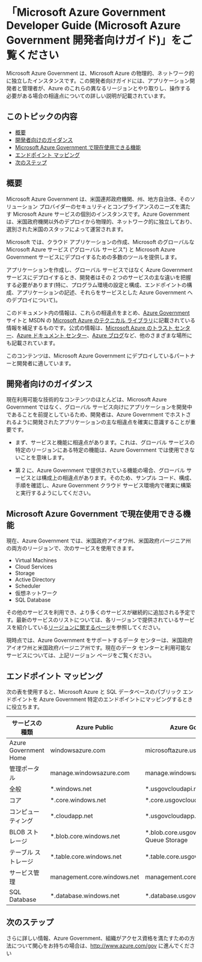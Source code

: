 <properties 
	pageTitle="Azure Government 開発者向けガイド" 
	description="Azure Government アプリケーションの機能の比較と開発におけるガイダンスを示します。" 
	services="" 
	documentationCenter="" 
	authors="Joharve2" 
	manager="carolz" 
	editor=""/>

<tags 
	ms.service="multiple" 
	ms.devlang="na" 
	ms.topic="article" 
	ms.tgt_pltfrm="na" 
	ms.workload="azure-government" 
	ms.date="01/21/2014" 
	ms.author="jharve"/>


#  「Microsoft Azure Government Developer Guide (Microsoft Azure Government 開発者向けガイド)」をご覧ください 

<p> Microsoft Azure Government は、Microsoft Azure の物理的、ネットワーク的に独立したインスタンスです。この開発者向けガイドには、アプリケーション開発者と管理者が、Azure のこれらの異なるリージョンとやり取りし、操作する必要がある場合の相違点についての詳しい説明が記載されています。

<!--Table of contents for topic, the words in brackets must match the heading wording exactly-->


## このトピックの内容


+ [概要](#Overview)
+ [開発者向けのガイダンス](#Guidance)
+ [Microsoft Azure Government で現在使用できる機能](#Features)
+ [エンドポイント マッピング](#Endpoint)
+ [次のステップ](#next)


## <a name="Overview"></a>概要

Microsoft Azure Government は、米国連邦政府機関、州、地方自治体、そのソリューション プロバイダーのセキュリティとコンプライアンスのニーズを満たす Microsoft Azure サービスの個別のインスタンスです。Azure Government は、米国政府機関以外のデプロイから物理的、ネットワーク的に独立しており、選別された米国のスタッフによって運営されます。

Microsoft では、クラウド アプリケーションの作成、Microsoft のグローバルな Microsoft Azure サービス ("グローバル サービス") と Microsoft Azure Government サービスにデプロイするための多数のツールを提供します。

アプリケーションを作成し、グローバル サービスではなく Azure Government サービスにデプロイするとき、開発者はその 2 つのサービスの主な違いを把握する必要があります(特に、プログラム環境の設定と構成、エンドポイントの構成、アプリケーションの記述、それらをサービスとした Azure Government へのデプロイについて)。

このドキュメント内の情報は、これらの相違点をまとめ、[Azure Government](http://www.azure.com/gov "Azure Government") サイトと MSDN の [Microsoft Azure のテクニカル ライブラリ](http://msdn.microsoft.com/cloud-app-development-msdn "MSDN")に記載されている情報を補足するものです。公式の情報は、[Microsoft Azure のトラスト センター](http://azure.microsoft.com/support/trust-center/ "Microsoft Azure トラスト センター")、[Azure ドキュメント センター](http://azure.microsoft.com/documentation/)、[Azure ブログ](http://azure.microsoft.com/blog/ "Azure ブログ")など、他のさまざまな場所にも記載されています。

このコンテンツは、Microsoft Azure Government にデプロイしているパートナーと開発者に適しています。



## <a name="Guidance"></a>開発者向けのガイダンス
現在利用可能な技術的なコンテンツのほとんどは、Microsoft Azure Government ではなく、グローバル サービス向けにアプリケーションを開発中であることを前提としているため、開発者は、Azure Government でホストされるように開発されたアプリケーションの主な相違点を確実に意識することが重要です。

- まず、サービスと機能に相違点があります。これは、グローバル サービスの特定のリージョンにある特定の機能は、Azure Government では使用できないことを意味します。

- 第 2 に、Azure Government で提供されている機能の場合、グローバル サービスとは構成上の相違点があります。そのため、サンプル コード、構成、手順を確認し、Azure Government クラウド サービス環境内で確実に構築と実行するようにしてください。


## <a name="Features"></a> Microsoft Azure Government で現在使用できる機能
現在、Azure Government では、米国政府アイオワ州、米国政府バージニア州の両方のリージョンで、次のサービスを使用できます。

- Virtual Machines
- Cloud Services
- Storage
- Active Directory
- Scheduler
- 仮想ネットワーク
- SQL Database

その他のサービスを利用でき、より多くのサービスが継続的に追加される予定です。最新のサービスのリストについては、各リージョンで提供されているサービスを紹介している[リージョンに関するページ](http://azure.microsoft.com/regions/#services)を参照してください。

現時点では、Azure Government をサポートするデータ センターは、米国政府アイオワ州と米国政府バージニア州です。現在のデータ センターと利用可能なサービスについては、上記リージョン ページをご覧ください。

## <a name="Endpoint"></a>エンドポイント マッピング

次の表を使用すると、Microsoft Azure と SQL データベースのパブリック エンドポイントを Azure Government 特定のエンドポイントにマッピングするときに役立ちます。


サービスの種類|Azure Public|Azure Government
---|---|---
Azure Government Home|windowsazure.com|microsoftazure.us
管理ポータル|manage.windowsazure.com|manage.windowsazure.us
全般|*.windows.net|*.usgovcloudapi.net
コア|*.core.windows.net|*.core.usgovcloudapi.net
コンピューティング|*.cloudapp.net|*.usgovcloudapp.net
BLOB ストレージ|*.blob.core.windows.net| *.blob.core.usgovcloudapi.net Queue Storage|*.queue.core.windows.net|*.queue.core.usgovcloudapi.net
テーブル ストレージ|*.table.core.windows.net|*.table.core.usgovcloudapi.net
サービス管理|management.core.windows.net|management.core.usgovcloudapi.net
SQL Database|*.database.windows.net|*.database.usgovcloudapi.net

## <a name="next"></a>次のステップ
さらに詳しい情報、Azure Government、組織がアクセス資格を満たすための方法について関心をお持ちの場合は、<A href="http://azure.com/gov">http://www.azure.com/gov</a> に進んでください

<!--Anchors-->



<!-- Images. -->

[1]: ./media/azure-government-developer-guide/publisherguide.png


<!--Link references-->
[Link 1 to another azure.microsoft.com documentation topic]: virtual-machines-windows-tutorial.md
[Link 2 to another azure.microsoft.com documentation topic]: web-sites-custom-domain-name.md
[Link 3 to another azure.microsoft.com documentation topic]: storage-whatis-account.md

<!---HONumber=Oct15_HO3-->